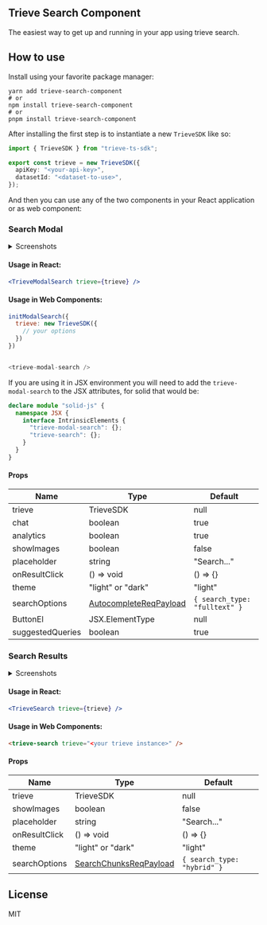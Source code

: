 ## Trieve Search Component

The easiest way to get up and running in your app using trieve search.

## How to use

Install using your favorite package manager:

```
yarn add trieve-search-component
# or
npm install trieve-search-component
# or
pnpm install trieve-search-component
```

After installing the first step is to instantiate a new `TrieveSDK` like so:

```ts
import { TrieveSDK } from "trieve-ts-sdk";

export const trieve = new TrieveSDK({
  apiKey: "<your-api-key>",
  datasetId: "<dataset-to-use>",
});
```

And then you can use any of the two components in your React application or as web component:

### Search Modal

<details>
<summary>Screenshots</summary>

![light closed](./github/modal-light-1.png)
![dark closed](./github/modal-dark-1.png)
![light open](./github/modal-light-2.png)

</details>

#### Usage in React:

```jsx
<TrieveModalSearch trieve={trieve} />
```

#### Usage in Web Components:

```js
initModalSearch({
  trieve: new TrieveSDK({
    // your options
  })
})


<trieve-modal-search />

```

If you are using it in JSX environment you will need to add the `trieve-modal-search` to the JSX attributes, for solid that would be:

```typescript
declare module "solid-js" {
  namespace JSX {
    interface IntrinsicElements {
      "trieve-modal-search": {};
      "trieve-search": {};
    }
  }
}
```

#### Props

| Name             | Type                                                                                           | Default                       |
| ---------------- | ---------------------------------------------------------------------------------------------- | ----------------------------- |
| trieve           | TrieveSDK                                                                                      | null                          |
| chat             | boolean                                                                                        | true                          |
| analytics        | boolean                                                                                        | true                          |
| showImages       | boolean                                                                                        | false                         |
| placeholder      | string                                                                                         | "Search..."                   |
| onResultClick    | () => void                                                                                     | () => {}                      |
| theme            | "light" or "dark"                                                                              | "light"                       |
| searchOptions    | [AutocompleteReqPayload](https://ts-sdk.trieve.ai/types/types_gen.AutocompleteReqPayload.html) | `{ search_type: "fulltext" }` |
| ButtonEl         | JSX.ElementType                                                                                | null                          |
| suggestedQueries | boolean                                                                                        | true                          |

### Search Results

<details>
<summary>Screenshots</summary>

![light](./github/search-light.png)
![dark](./github/search-dark.png)

</details>

#### Usage in React:

```jsx
<TrieveSearch trieve={trieve} />
```

#### Usage in Web Components:

```html
<trieve-search trieve="<your trieve instance>" />
```

#### Props

| Name          | Type                                                                                           | Default                     |
| ------------- | ---------------------------------------------------------------------------------------------- | --------------------------- |
| trieve        | TrieveSDK                                                                                      | null                        |
| showImages    | boolean                                                                                        | false                       |
| placeholder   | string                                                                                         | "Search..."                 |
| onResultClick | () => void                                                                                     | () => {}                    |
| theme         | "light" or "dark"                                                                              | "light"                     |
| searchOptions | [SearchChunksReqPayload](https://ts-sdk.trieve.ai/types/types_gen.SearchChunksReqPayload.html) | `{ search_type: "hybrid" }` |

## License

MIT
